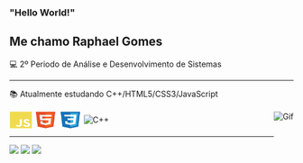 ### "Hello World!" 
## Me chamo Raphael Gomes
💻 2º Periodo de Análise e Desenvolvimento de Sistemas
<hr>
📚 Atualmente estudando C++/HTML5/CSS3/JavaScript
<br>
<div style="display: inline_block"><br>
  <img align="center" alt="Js" height="30" width="40" src="https://raw.githubusercontent.com/devicons/devicon/master/icons/javascript/javascript-plain.svg">
  <img align="center" alt="HTML" height="30" width="40" src="https://raw.githubusercontent.com/devicons/devicon/master/icons/html5/html5-original.svg">
  <img align="center" alt="CSS" height="30" width="40" src="https://raw.githubusercontent.com/devicons/devicon/master/icons/css3/css3-original.svg">
  <img align="center" alt="C++" height="30" width="" src="https://cdn-icons-png.flaticon.com/512/6132/6132222.png">
  <img align="right" alt="Gif" height="150" width="" src="https://i.picasion.com/pic92/e4fd1213ff9b69bfed0db76acfb1a1bf.gif">
  
</div>
<hr>
<div> 
  <a href="https://www.instagram.com/rapha.gms/" target="_blank"><img src="https://img.shields.io/badge/-Instagram-%23E4405F?style=for-the-badge&logo=instagram&logoColor=white" target="_blank"></a>
  <a href="mailto:raphaelpgms@gmail.com"><img src="https://img.shields.io/badge/-Gmail-%23333?style=for-the-badge&logo=gmail&logoColor=white" target="_blank"></a>
  <a href="https://www.linkedin.com/in/raphael-gomes-716688106/" target="_blank"><img src="https://img.shields.io/badge/-LinkedIn-%230077B5?style=for-the-badge&logo=linkedin&logoColor=white" target="_blank"></a> 
</div>

